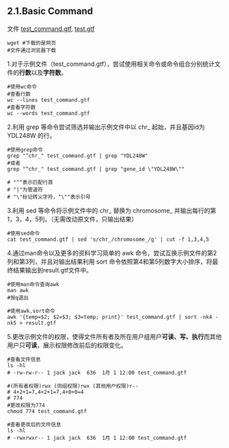 ## 2.1.Basic Command

文件 [test_command.gtf](https://cloud.tsinghua.edu.cn/d/ad22768345664924b202/files/?p=%2FFiles%2FPART_I%2F2.linux%2Ftest_command.gtf), [test.gtf](https://cloud.tsinghua.edu.cn/d/ad22768345664924b202/files/?p=%2FFiles%2FPART_I%2F2.linux%2Ftest.gtf)

```shell
wget #下载的是网页
#文件通过浏览器下载
```

1.对于示例文件（test_command.gtf），尝试使用相关命令或命令组合分别统计文件的**行数**以及**字符数**。

```shell
#使用wc命令
#查看行数
wc --lines test_command.gtf
#查看字符数
wc --words test_command.gtf
```

2.利用 grep 等命令尝试筛选并输出示例文件中以 chr_ 起始，并且基因id为 YDL248W 的行。

```shell
#使用grep命令
grep "^chr_" test_command.gtf | grep "YDL248W"
#或者
grep "^chr_" test_command.gtf | grep "gene_id \"YDL248W\""

# "^"表示匹配行首
# "|"为管道符
# "\"标记转义字符，"\""表示引号
```

3.利用 sed 等命令将示例文件中的 chr_ 替换为 chromosome_ 并输出每行的第1，3，4，5列。（无需改动原文件，只输出结果）

```shell
#使用sed命令
cat test_command.gtf | sed 's/chr_/chromosome_/g' | cut -f 1,3,4,5
```

4.通过man命令以及更多的资料学习简单的 awk 命令，尝试互换示例文件的第2列和第3列，并且对输出结果利用 sort 命令依照第4和第5列数字大小排序，将最终结果输出到result.gtf文件中。

```shell
#使用man命令查询awk
man awk
#按q退出

#使用awk,sort命令
awk '{temp=$2; $2=$3; $3=temp; print}' test_command.gtf | sort -nk4 -nk5 > result.gtf
```

5.更改示例文件的权限，使得文件所有者及所在用户组用户**可读、写、执行**而其他用户只**可读**，展示权限修改前后的权限变化。

```shell
#查看文件信息
ls -hl
# -rw-rw-r-- 1 jack jack  636  1月 1 12:00 test_command.gtf

#(所有者权限)rwx (同组权限)rwx (其他用户权限)r--
# 4+2+1=7,4+2+1=7,4+0+0=4
# 774
#更改权限为774
chmod 774 test_command.gtf

#查看更改后的文件信息
ls -hl
# -rwxrwxr-- 1 jack jack  636  1月 1 12:00 test_command.gtf
```
